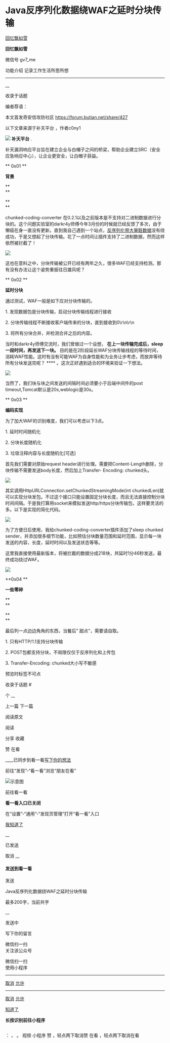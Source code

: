 #  Java反序列化数据绕WAF之延时分块传输

[ 回忆飘如雪 ](javascript:void\(0\);)

**回忆飘如雪** ![]()

微信号 gv7_me

功能介绍 记录工作生活所思所想

____

__

收录于话题

编者荐语：

本文首发奇安信攻防社区 https://forum.butian.net/share/427

以下文章来源于补天平台 ，作者c0ny1

![](http://wx.qlogo.cn/mmhead/Q3auHgzwzM7XibLUp3XrGIicoubCVJ4D6ANmdFYNciaV3heR6RYoVqMXA/0)
**补天平台** .

补天漏洞响应平台旨在建立企业与白帽子之间的桥梁，帮助企业建立SRC（安全应急响应中心），让企业更安全，让白帽子获益。

  

**  0x01 **

 **背景**

 **  
**

 **  
**

chunked-coding-converter
在0.2.1以及之前版本是不支持对二进制数据进行分块的。这个问题实验室的darkr4y师傅今年3月份的时候就已经反馈了多次，由于懒癌在身一直没有更新。直到我自己遇到一个站点，[反序列化带大量脏数据](http://mp.weixin.qq.com/s?__biz=Mzg3NjA4MTQ1NQ==&mid=2247484067&idx=1&sn=3a0fe73cb30a84af18c3c932f0e661b2&chksm=cf36fae3f84173f5780e94c87b325f2b2b1ccb04fd04cd85beb9aad7da1f56a0b405bdd7b425&scene=21#wechat_redirect)没有绕成功，于是又想起了分块传输。花了一点时间让插件支持了二进制数据，然而这样依然被拦截了！

![](https://raw.githubusercontent.com/tuchuang9/tc1/refs/heads/main/public/20210830104414.png)

这也在意料之中，分块传输被公开已经有两年之久，很多WAF已经支持检测。那有没有办法让这个姿势重振往日雄风呢？  

  

  

 **  0x02 **

 **延时分块**

  

  

通过测试，WAF一般是如下应对分块传输的。

  

1\. 发现数据包是分块传输，启动分块传输线程进行接收

2\. 分块传输线程不断接收客户端传来的分块，直到接收到0\r\n\r\n

3\. 将所有分块合并，并检测合并之后的内容。

  

当时和darkr4y师傅交流时，我们曾做过一个设想， **在上一块传输完成后，sleep一段时间，再发送下一块。**
目的是在2阶段延长WAF分块传输线程的等待时间，消耗WAF性能。这时有没有可能WAF为自身性能和为业务让步考虑，而放弃等待所有分块发送完呢？ ****
。这次正好遇到适合的环境来验证一下想法。

![](https://raw.githubusercontent.com/tuchuang9/tc1/refs/heads/main/public/20210830104415.png)

当然了，我们块与块之间发送的间隔时间必须要小于后端中间件的post timeout,Tomcat默认是20s,weblogic是30s。  

  

  

 **  0x03 **

 **编码实现**

  

  

为了加大WAF的识别难度，我们可以考虑以下3点。

  

1\. 延时时间随机化

2\. 分块长度随机化

3\. 垃圾注释内容与长度随机化[可选]

  

首先我们需要对原始request header进行处理。需要把Content-Length删除，分块传输不需要发送body长度，然后加上Transfer-
Encoding: chunked头。

![](https://raw.githubusercontent.com/tuchuang9/tc1/refs/heads/main/public/20210830104416.png)

其实调用HttpURLConnection.setChunkedStreamingMode(int
chunkedLen)就可以实现分块发包。不过这个接口只能设置固定分块长度，而且无法直接控制分块时间间隔。于是我打算用socket来模拟发送http/https分块传输包，这样要灵活的多。以下是实现的简化代码。

![](https://raw.githubusercontent.com/tuchuang9/tc1/refs/heads/main/public/20210830104417.png)

为了方便日后使用，我给chunked-coding-converter插件添加了sleep chunked
sender，并添加很多细节功能，比如预估分块数量范围和延时范围，显示每一块发送的内容，长度，延时时间以及发送状态等等。

  

这里我直接使用最新版本，将被拦截的数据分成218块，共延时1分46秒发送，最终成功绕过WAF。

![](https://raw.githubusercontent.com/tuchuang9/tc1/refs/heads/main/public/20210830104418.png)  

  

  

  **0x04  **

 **一些零碎**

 **  
**

 **  
**

最后列一点边边角角的东西，当餐后” 甜点“，需要请自取。

  

1\. 只有HTTP/1.1支持分块传输

2\. POST包都支持分块，不局限仅仅于反序列化和上传包

3\. Transfer-Encoding: chunked大小写不敏感

  

预览时标签不可点

收录于话题 #

个 __

上一篇 下一篇

阅读原文

阅读

分享 收藏

赞 在看

____已同步到看一看[写下你的想法](javascript:;)

前往“发现”-“看一看”浏览“朋友在看”

![示意图](//res.wx.qq.com/mmbizwap/zh_CN/htmledition/images/pic/appmsg/pic_like_comment55871f.png)

前往看一看

**看一看入口已关闭**

在“设置”-“通用”-“发现页管理”打开“看一看”入口

[我知道了](javascript:;)

__

已发送

取消 __

####  发送到看一看

发送

Java反序列化数据绕WAF之延时分块传输

最多200字，当前共字

__

发送中

写下你的留言

微信扫一扫  
关注该公众号

微信扫一扫  
使用小程序

****

[取消](javascript:void\(0\);) [允许](javascript:void\(0\);)

****

[取消](javascript:void\(0\);) [允许](javascript:void\(0\);)

[知道了](javascript:;)

**长按识别前往小程序**

![]()

： ， 。 视频 小程序 赞 ，轻点两下取消赞 在看 ，轻点两下取消在看

